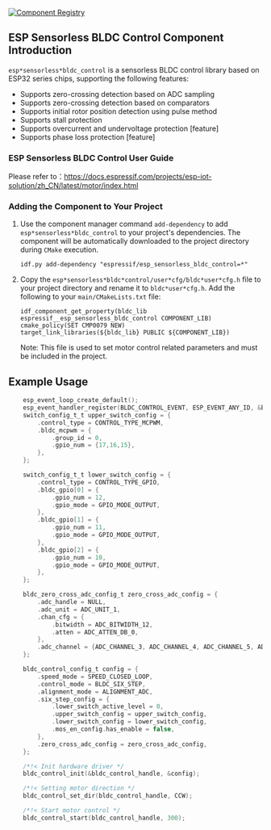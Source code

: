 [![Component Registry](https://components.espressif.com/components/espressif/esp*sensorless*bldc*control/badge.svg)](https://components.espressif.com/components/espressif/esp*sensorless*bldc*control)

## ESP Sensorless BLDC Control Component Introduction

``esp*sensorless*bldc_control`` is a sensorless BLDC control library based on ESP32 series chips, supporting the following features:

* Supports zero-crossing detection based on ADC sampling
* Supports zero-crossing detection based on comparators
* Supports initial rotor position detection using pulse method
* Supports stall protection
* Supports overcurrent and undervoltage protection [feature]
* Supports phase loss protection [feature]

### ESP Sensorless BLDC Control User Guide

Please refer to：https://docs.espressif.com/projects/esp-iot-solution/zh_CN/latest/motor/index.html

### Adding the Component to Your Project

1. Use the component manager command `add-dependency` to add `esp*sensorless*bldc_control` to your project's dependencies. The component will be automatically downloaded to the project directory during `CMake` execution.

    ```
    idf.py add-dependency "espressif/esp_sensorless_bldc_control=*"
    ```

2. Copy the `esp*sensorless*bldc*control/user*cfg/bldc*user*cfg.h` file to your project directory and rename it to `bldc*user*cfg.h`. Add the following to your `main/CMakeLists.txt` file:

    ```
    idf_component_get_property(bldc_lib espressif__esp_sensorless_bldc_control COMPONENT_LIB)
    cmake_policy(SET CMP0079 NEW)
    target_link_libraries(${bldc_lib} PUBLIC ${COMPONENT_LIB})
    ```

    Note: This file is used to set motor control related parameters and must be included in the project.

## Example Usage

```C
    esp_event_loop_create_default();
    esp_event_handler_register(BLDC_CONTROL_EVENT, ESP_EVENT_ANY_ID, &bldc_control_event_handler, NULL);
    switch_config_t_t upper_switch_config = {
        .control_type = CONTROL_TYPE_MCPWM,
        .bldc_mcpwm = {
            .group_id = 0,
            .gpio_num = {17,16,15},
        },
    };

    switch_config_t_t lower_switch_config = {
        .control_type = CONTROL_TYPE_GPIO,
        .bldc_gpio[0] = {
            .gpio_num = 12,
            .gpio_mode = GPIO_MODE_OUTPUT,
        },
        .bldc_gpio[1] = {
            .gpio_num = 11,
            .gpio_mode = GPIO_MODE_OUTPUT,
        },
        .bldc_gpio[2] = {
            .gpio_num = 10,
            .gpio_mode = GPIO_MODE_OUTPUT,
        },
    };

    bldc_zero_cross_adc_config_t zero_cross_adc_config = {
        .adc_handle = NULL,
        .adc_unit = ADC_UNIT_1,
        .chan_cfg = {
            .bitwidth = ADC_BITWIDTH_12,
            .atten = ADC_ATTEN_DB_0,
        },
        .adc_channel = {ADC_CHANNEL_3, ADC_CHANNEL_4, ADC_CHANNEL_5, ADC_CHANNEL_0, ADC_CHANNEL_1},
    };

    bldc_control_config_t config = {
        .speed_mode = SPEED_CLOSED_LOOP,
        .control_mode = BLDC_SIX_STEP,
        .alignment_mode = ALIGNMENT_ADC,
        .six_step_config = {
            .lower_switch_active_level = 0,
            .upper_switch_config = upper_switch_config,
            .lower_switch_config = lower_switch_config,
            .mos_en_config.has_enable = false,
        },
        .zero_cross_adc_config = zero_cross_adc_config,
    };

    /*!< Init hardware driver */
    bldc_control_init(&bldc_control_handle, &config);

    /*!< Setting motor direction */
    bldc_control_set_dir(bldc_control_handle, CCW);

    /*!< Start motor control */
    bldc_control_start(bldc_control_handle, 300);
```